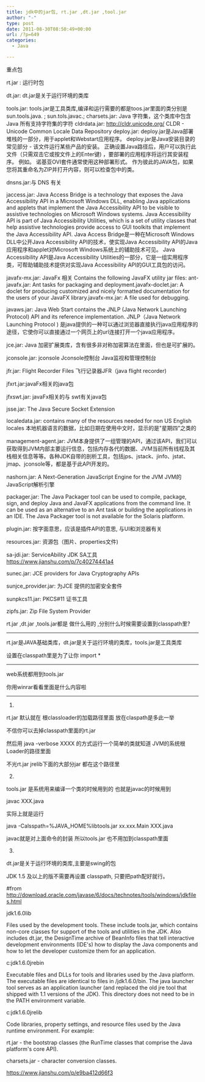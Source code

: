 ```yaml
---
title: jdk中的jar包, rt.jar ,dt.jar ,tool.jar
author: "-"
type: post
date: 2011-08-30T08:50:49+00:00
url: /?p=649
categories:
  - Java

---
```

重点包

rt.jar : 运行时包

dt.jar: dt.jar是关于运行环境的类库

tools.jar: tools.jar是工具类库,编译和运行需要的都是toos.jar里面的类分别是sun.tools.java. ; sun.tols.javac.;
charsets.jar: Java 字符集，这个类库中包含 Java 所有支持字符集的字符
cldrdata.jar: http://cldr.unicode.org/ CLDR - Unicode Common Locale Data Repository
deploy.jar: deploy.jar是Java部署堆栈的一部分，用于applet和Webstart应用程序。 deploy.jar是Java安装目录的常见部分 - 该文件运行某些产品的安装。 正确设置Java路径后，用户可以执行此文件（只需双击它或按文件上的Enter键) ，要部署的应用程序将运行其安装程序。 例如。 诺基亚OVI套件通常使用这种部署形式。 作为彼此的JAVA包，如果您将其重命名为ZIP并打开内容，则可以检查包中的类。

dnsns.jar:与 DNS 有关

jaccess.jar: Java Access Bridge is a technology that exposes the Java Accessibility API in a Microsoft Windows DLL, enabling Java applications and applets that implement the Java Accessibility API to be visible to assistive technologies on Microsoft Windows systems. Java Accessibility API is part of Java Accessibility Utilities, which is a set of utility classes that help assistive technologies provide access to GUI toolkits that implement the Java Accessibility API. Java Access Bridge是一种在Microsoft Windows DLL中公开Java Accessibility API的技术，使实现Java Accessibility API的Java应用程序和applet对Microsoft Windows系统上的辅助技术可见。 Java Accessibility API是Java Accessibility Utilities的一部分，它是一组实用程序类，可帮助辅助技术提供对实现Java Accessibility API的GUI工具包的访问。

javafx-mx.jar: JavaFx 相关 Contains the following JavaFX utility jar files: ant-javafx.jar: Ant tasks for packaging and deployment.javafx-doclet.jar: A doclet for producing customized and nicely formatted documentation for the users of your JavaFX library.javafx-mx.jar: A file used for debugging.

javaws.jar: Java Web Start contains the JNLP (Java Network Launching Protocol) API and its reference implementation. JNLP（Java Network Launching Protocol ) 是java提供的一种可以通过浏览器直接执行java应用程序的途径，它使你可以直接通过一个网页上的url连接打开一个java应用程序。

jce.jar: Java 加密扩展类库，含有很多非对称加密算法在里面，但也是可扩展的。

jconsole.jar: jconsole Jconsole控制台 Java监视和管理控制台

jfr.jar: Flight Recorder Files 飞行记录器JFR（java flight recorder) 

jfxrt.jar:javaFx相关的java包

jfxswt.jar: javaFx相关的与 swt有关java包

jsse.jar: The Java Secure Socket Extension

localedata.jar: contains many of the resources needed for non US English locales 本地机器语言的数据，比如日期在使用中文时，显示的是"星期四"之类的

management-agent.jar: JVM本身提供了一组管理的API，通过该API，我们可以获取得到JVM内部主要运行信息，包括内存各代的数据、JVM当前所有线程及其栈相关信息等等。各种JDK自带的剖析工具，包括jps、jstack、jinfo、jstat、jmap、jconsole等，都是基于此API开发的。

nashorn.jar: A Next-Generation JavaScript Engine for the JVM JVM的JavaScript解析引擎

packager.jar: The Java Packager tool can be used to compile, package, sign, and deploy Java and JavaFX applications from the command line. It can be used as an alternative to an Ant task or building the applications in an IDE. The Java Packager tool is not available for the Solaris platform.

plugin.jar: 按字面意思，应该是插件API的意思, 与UI和浏览器有关

resources.jar: 资源包（图片、properties文件) 

sa-jdi.jar: ServiceAbility JDK SA工具 https://www.jianshu.com/p/7c40274441a4

sunec.jar: JCE providers for Java Cryptography APIs

sunjce_provider.jar: 为JCE 提供的加密安全套件

sunpkcs11.jar: PKCS#11 证书工具

zipfs.jar: Zip File System Provider
 
rt.jar ,dt.jar ,tools.jar都是 做什么用的 ,分别什么时候需要设置到classpath里?
  
---------------------

rt.jar是JAVA基础类库，dt.jar是关于运行环境的类库，tools.jar是工具类库

设置在classpath里是为了让你 import *
  
---------------------

web系统都用到tools.jar

你用winrar看看里面是什么内容啦
  
---------------------

1.
  
rt.jar 默认就在 根classloader的加载路径里面 放在claspath是多此一举
  
不信你可以去掉classpath里面的rt.jar
  
然后用 java -verbose XXXX 的方式运行一个简单的类就知道 JVM的系统根Loader的路径里面
  
不光rt.jar jrelib下面的大部分jar 都在这个路径里

2.
  
tools.jar 是系统用来编译一个类的时候用到的 也就是javac的时候用到
  
javac XXX.java
  
实际上就是运行
  
java -Calsspath=%JAVA_HOME%libtools.jar xx.xxx.Main XXX.java
  
javac就是对上面命令的封装 所以tools.jar 也不用加到classpath里面

3.
  
dt.jar是关于运行环境的类库,主要是swing的包
  
JDK 1.5 及以上的版不需要再设置 classpath, 只要把path配好就行。

#from http://download.oracle.com/javase/6/docs/technotes/tools/windows/jdkfiles.html
  
jdk1.6.0lib
  
Files used by the development tools. These include tools.jar, which contains non-core classes for support of the tools and utilities in the JDK. Also includes dt.jar, the DesignTime archive of BeanInfo files that tell interactive development environments (IDE's) how to display the Java components and how to let the developer customize them for an application.

c:jdk1.6.0jrebin
  
Executable files and DLLs for tools and libraries used by the Java platform. The executable files are identical to files in /jdk1.6.0/bin. The java launcher tool serves as an application launcher (and replaced the old jre tool that shipped with 1.1 versions of the JDK). This directory does not need to be in the PATH environment variable.

c:jdk1.6.0jrelib
  
Code libraries, property settings, and resource files used by the Java runtime environment. For example:
  
rt.jar - the bootstrap classes (the RunTime classes that comprise the Java platform's core API).
  
charsets.jar - character conversion classes.

https://www.jianshu.com/p/e9ba412d66f3

